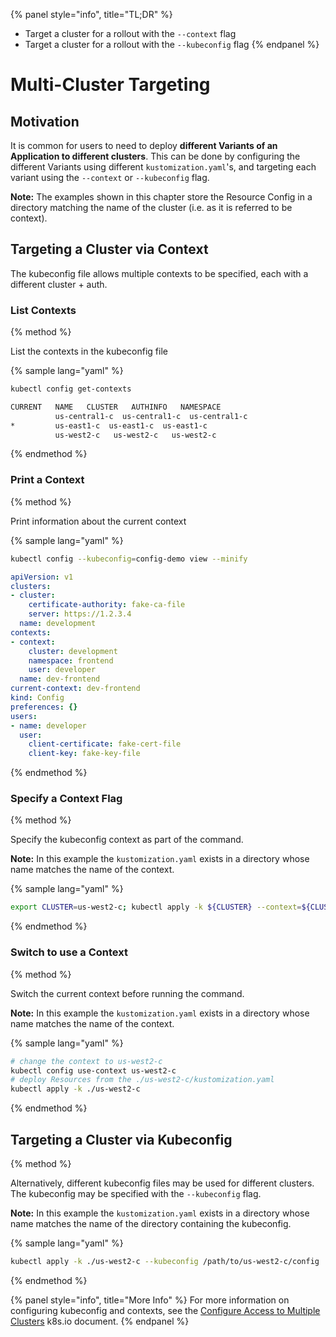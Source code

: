 {% panel style="info", title="TL;DR" %}
- Target a cluster for a rollout with the `--context` flag
- Target a cluster for a rollout with the `--kubeconfig` flag
{% endpanel %}

# Multi-Cluster Targeting

## Motivation

It is common for users to need to deploy **different Variants of an Application to different clusters**.
This can be done by configuring the different Variants using different `kustomization.yaml`'s,
and targeting each variant using the `--context` or `--kubeconfig` flag.

**Note:** The examples shown in this chapter store the Resource Config in a directory
matching the name of the cluster (i.e. as it is referred to be context).


## Targeting a Cluster via Context

The kubeconfig file allows multiple contexts to be specified, each with a different cluster + auth.

### List Contexts

{% method %}

List the contexts in the kubeconfig file

{% sample lang="yaml" %}
```sh
kubectl config get-contexts
```

```sh
CURRENT   NAME   CLUSTER   AUTHINFO   NAMESPACE
          us-central1-c  us-central1-c  us-central1-c
*         us-east1-c  us-east1-c  us-east1-c
          us-west2-c   us-west2-c   us-west2-c
```

{% endmethod %}

### Print a Context

{% method %}

Print information about the current context

{% sample lang="yaml" %}
```sh
kubectl config --kubeconfig=config-demo view --minify
```

```yaml
apiVersion: v1
clusters:
- cluster:
    certificate-authority: fake-ca-file
    server: https://1.2.3.4
  name: development
contexts:
- context:
    cluster: development
    namespace: frontend
    user: developer
  name: dev-frontend
current-context: dev-frontend
kind: Config
preferences: {}
users:
- name: developer
  user:
    client-certificate: fake-cert-file
    client-key: fake-key-file
```

{% endmethod %}

### Specify a Context Flag

{% method %}

Specify the kubeconfig context as part of the command.

**Note:** In this example the `kustomization.yaml` exists in a directory whose name matches
the name of the context.

{% sample lang="yaml" %}

```sh
export CLUSTER=us-west2-c; kubectl apply -k ${CLUSTER} --context=${CLUSTER}
```

{% endmethod %}

### Switch to use a Context

{% method %}

Switch the current context before running the command.

**Note:** In this example the `kustomization.yaml` exists in a directory whose name matches
the name of the context.

{% sample lang="yaml" %}

```sh
# change the context to us-west2-c
kubectl config use-context us-west2-c
# deploy Resources from the ./us-west2-c/kustomization.yaml
kubectl apply -k ./us-west2-c
```

{% endmethod %}

## Targeting a Cluster via Kubeconfig

{% method %}

Alternatively, different kubeconfig files may be used for different clusters.  The
kubeconfig may be specified with the `--kubeconfig` flag.

**Note:** In this example the `kustomization.yaml` exists in a directory whose name matches
the name of the directory containing the kubeconfig.

{% sample lang="yaml" %}

```sh
kubectl apply -k ./us-west2-c --kubeconfig /path/to/us-west2-c/config
```

{% endmethod %}

{% panel style="info", title="More Info" %}
For more information on configuring kubeconfig and contexts, see the
[Configure Access to Multiple Clusters](https://kubernetes.io/docs/tasks/access-application-cluster/configure-access-multiple-clusters/)
k8s.io document.
{% endpanel %}

